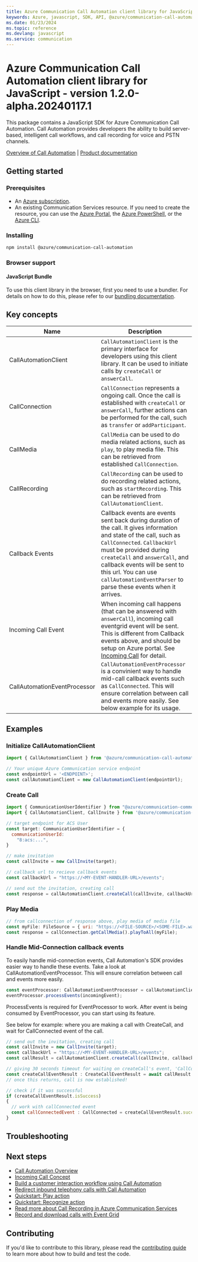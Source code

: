 ```yaml
---
title: Azure Communication Call Automation client library for JavaScript
keywords: Azure, javascript, SDK, API, @azure/communication-call-automation, communication
ms.date: 01/23/2024
ms.topic: reference
ms.devlang: javascript
ms.service: communication
---
```

# Azure Communication Call Automation client library for JavaScript - version 1.2.0-alpha.20240117.1 


This package contains a JavaScript SDK for Azure Communication Call Automation. Call Automation provides developers the ability to build server-based, intelligent call workflows, and call recording for voice and PSTN channels.

[Overview of Call Automation][overview] | [Product documentation][product_docs]

## Getting started

### Prerequisites

- An [Azure subscription][azure_sub].
- An existing Communication Services resource. If you need to create the resource, you can use the [Azure Portal][azure_portal], the [Azure PowerShell][azure_powershell], or the [Azure CLI][azure_cli].

### Installing
```bash
npm install @azure/communication-call-automation
```

### Browser support

#### JavaScript Bundle
To use this client library in the browser, first you need to use a bundler. For details on how to do this, please refer to our [bundling documentation][build_doc].

## Key concepts
| Name                 | Description                                                                                                                                                                                                                                                                                                                              |
| -------------------- | ---------------------------------------------------------------------------------------------------------------------------------------------------------------------------------------------------------------------------------------------------------------------------------------------------------------------------------------- |
| CallAutomationClient | `CallAutomationClient` is the primary interface for developers using this client library. It can be used to initiate calls by `createCall` or `answerCall`.                                                                                                                                                                              |
| CallConnection       | `CallConnection` represents a ongoing call. Once the call is established with `createCall` or `answerCall`, further actions can be performed for the call, such as `transfer` or `addParticipant`.                                                                                                                                       |
| CallMedia            | `CallMedia` can be used to do media related actions, such as `play`, to play media file. This can be retrieved from established `CallConnection`.                                                                                                                                                                                        |
| CallRecording        | `CallRecording` can be used to do recording related actions, such as `startRecording`. This can be retrieved from `CallAutomationClient`.                                                                                                                                                                                                |
| Callback Events      | Callback events are events sent back during duration of the call. It gives information and state of the call, such as `CallConnected`. `CallbackUrl` must be provided during `createCall` and `answerCall`, and callback events will be sent to this url. You can use `callAutomationEventParser` to parse these events when it arrives. |
| Incoming Call Event  | When incoming call happens (that can be answered with `answerCall`), incoming call eventgrid event will be sent. This is different from Callback events above, and should be setup on Azure portal. See [Incoming Call][incomingcall] for detail.                                                                                        |
| CallAutomationEventProcessor | `CallAutomationEventProcessor` is a convinient way to handle mid-call callback events such as `CallConnected`. This will ensure correlation between call and events more easily. See below example for its usage.|

## Examples
### Initialize CallAutomationClient
```JavaScript
import { CallAutomationClient } from '@azure/communication-call-automation';

// Your unique Azure Communication service endpoint
const endpointUrl = '<ENDPOINT>';
const callAutomationClient = new CallAutomationClient(endpointUrl);
```

### Create Call
```JavaScript
import { CommunicationUserIdentifier } from "@azure/communication-common";
import { CallAutomationClient, CallInvite } from '@azure/communication-call-automation';

// target endpoint for ACS User
const target: CommunicationUserIdentifier = {
  communicationUserId:
    "8:acs:...",
}

// make invitation
const callInvite = new CallInvite(target);

// callback url to recieve callback events
const callbackUrl = "https://<MY-EVENT-HANDLER-URL>/events";

// send out the invitation, creating call
const response = callAutomationClient.createCall(callInvite, callbackUrl);
```

### Play Media
```JavaScript
// from callconnection of response above, play media of media file
const myFile: FileSource = { uri: "https://<FILE-SOURCE>/<SOME-FILE>.wav" }
const response = callConnection.getCallMedia().playToAll(myFile);
```

### Handle Mid-Connection callback events
To easily handle mid-connection events, Call Automation's SDK provides easier way to handle these events. Take a look at CallAutomationEventProcessor. This will ensure correlation between call and events more easily.
```JavaScript
const eventProcessor: CallAutomationEventProcessor = callAutomationClient.getEventProcessor();
eventProcessor.processEvents(incomingEvent);
```
ProcessEvents is required for EventProcessor to work. After event is being consumed by EventProcessor, you can start using its feature.

See below for example: where you are making a call with CreateCall, and wait for CallConnected event of the call.
```JavaScript
// send out the invitation, creating call
const callInvite = new CallInvite(target);
const callbackUrl = "https://<MY-EVENT-HANDLER-URL>/events";
const callResult = callAutomationClient.createCall(callInvite, callbackUrl);

// giving 30 seconds timeout for waiting on createCall's event, 'CallConnected'
const createCallEventResult : CreateCallEventResult = await callResult.waitForEventProcessor(undefined, 30000);
// once this returns, call is now established!

// check if it was successful
if (createCallEventResult.isSuccess)
{
  // work with callConnected event
  const callConnectedEvent : CallConnected = createCallEventResult.successResult;
}
```

## Troubleshooting

## Next steps
- [Call Automation Overview][overview]
- [Incoming Call Concept][incomingcall]
- [Build a customer interaction workflow using Call Automation][build1]
- [Redirect inbound telephony calls with Call Automation][build2]
- [Quickstart: Play action][build3]
- [Quickstart: Recognize action][build4]
- [Read more about Call Recording in Azure Communication Services][recording1]
- [Record and download calls with Event Grid][recording2]

## Contributing

If you'd like to contribute to this library, please read the [contributing guide](https://github.com/Azure/azure-sdk-for-js/blob/master/CONTRIBUTING.md) to learn more about how to build and test the code.

<!-- LINKS -->
[overview]: https://learn.microsoft.com/azure/communication-services/concepts/voice-video-calling/call-automation
[product_docs]: /azure/communication-services/overview
[azure_cli]: /cli/azure
[azure_sub]: https://azure.microsoft.com/free/
[azure_portal]: https://portal.azure.com
[azure_powershell]: /powershell/module/az.communication/new-azcommunicationservice
[build_doc]: https://github.com/Azure/azure-sdk-for-js/blob/main/documentation/Bundling.md
[incomingcall]: https://learn.microsoft.com/azure/communication-services/concepts/voice-video-calling/incoming-call-notification
[build1]: https://learn.microsoft.com/azure/communication-services/quickstarts/voice-video-calling/callflows-for-customer-interactions?pivots=programming-language-csha
[build2]: https://learn.microsoft.com/azure/communication-services/how-tos/call-automation-sdk/redirect-inbound-telephony-calls?pivots=programming-language-csharp
[build3]: https://learn.microsoft.com/azure/communication-services/quickstarts/voice-video-calling/play-action?pivots=programming-language-csharp
[build4]: https://learn.microsoft.com/azure/communication-services/quickstarts/voice-video-calling/recognize-action?pivots=programming-language-csharp
[recording1]: https://learn.microsoft.com/azure/communication-services/concepts/voice-video-calling/call-recording
[recording2]: https://learn.microsoft.com/azure/communication-services/quickstarts/voice-video-calling/get-started-call-recording?pivots=programming-language-csharp

